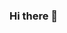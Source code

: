 ### Hi there 👋


<!--
**hqrd/hqrd** is a ✨ _special_ ✨ repository because its `README.md` (this file) appears on your GitHub profile.

![My github stats](https://github-readme-stats.vercel.app/api?username=hqrd)

Here are some ideas to get you started:

- 🔭 I’m currently working on ...
- 🌱 I’m currently learning ...
- 👯 I’m looking to collaborate on ...
- 🤔 I’m looking for help with ...
- 💬 Ask me about ...
- 📫 How to reach me: ...
- 😄 Pronouns: ...
- ⚡ Fun fact: ...
-->
